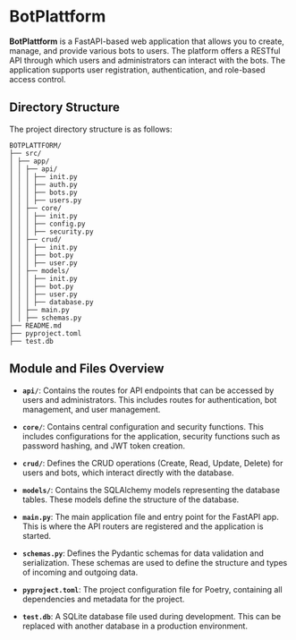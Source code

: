 # BotPlattform

**BotPlattform** is a FastAPI-based web application that allows you to create, manage, and provide various bots to users. The platform offers a RESTful API through which users and administrators can interact with the bots. The application supports user registration, authentication, and role-based access control.

## Directory Structure

The project directory structure is as follows:

```shell
BOTPLATTFORM/
├── src/
│ ├── app/
│ │ ├── api/
│ │ │ ├── init.py
│ │ │ ├── auth.py
│ │ │ ├── bots.py
│ │ │ ├── users.py
│ │ ├── core/
│ │ │ ├── init.py
│ │ │ ├── config.py
│ │ │ ├── security.py
│ │ ├── crud/
│ │ │ ├── init.py
│ │ │ ├── bot.py
│ │ │ ├── user.py
│ │ ├── models/
│ │ │ ├── init.py
│ │ │ ├── bot.py
│ │ │ ├── user.py
│ │ │ ├── database.py
│ │ ├── main.py
│ │ ├── schemas.py
├── README.md
├── pyproject.toml
├── test.db
```

## Module and Files Overview

- **`api/`**: Contains the routes for API endpoints that can be accessed by users and administrators. This includes routes for authentication, bot management, and user management.

- **`core/`**: Contains central configuration and security functions. This includes configurations for the application, security functions such as password hashing, and JWT token creation.

- **`crud/`**: Defines the CRUD operations (Create, Read, Update, Delete) for users and bots, which interact directly with the database.

- **`models/`**: Contains the SQLAlchemy models representing the database tables. These models define the structure of the database.

- **`main.py`**: The main application file and entry point for the FastAPI app. This is where the API routers are registered and the application is started.

- **`schemas.py`**: Defines the Pydantic schemas for data validation and serialization. These schemas are used to define the structure and types of incoming and outgoing data.

- **`pyproject.toml`**: The project configuration file for Poetry, containing all dependencies and metadata for the project.

- **`test.db`**: A SQLite database file used during development. This can be replaced with another database in a production environment.
